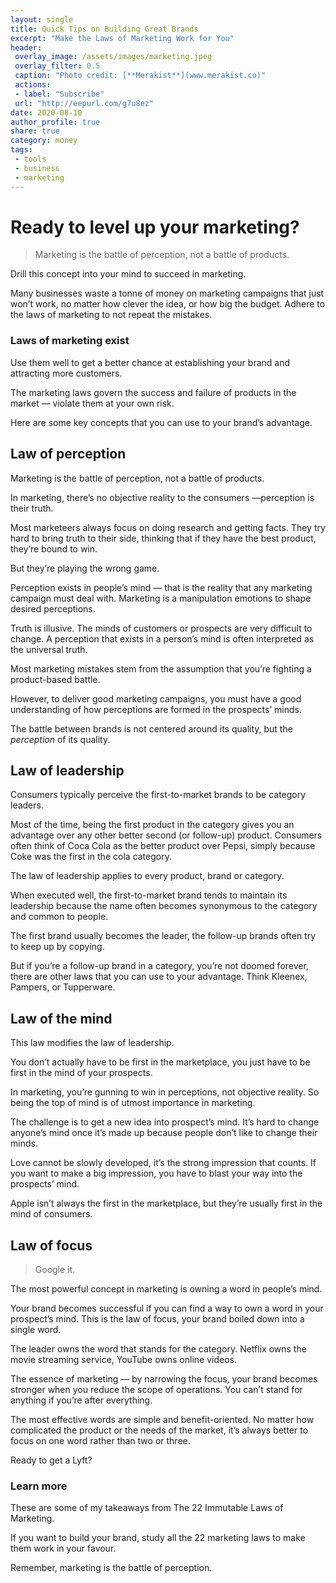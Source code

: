 ```yaml
---
layout: single
title: Quick Tips on Building Great Brands
excerpt: "Make the Laws of Marketing Work for You"
header:
 overlay_image: /assets/images/marketing.jpeg
 overlay_filter: 0.5
 caption: "Photo credit: [**Merakist**](www.merakist.co)"
 actions:
 - label: "Subscribe"
 url: "http://eepurl.com/g7u8ez"
date: 2020-08-10
author_profile: true
share: true 
category: money
tags:
 - tools
 - business
 - marketing
---
```


# Ready to level up your marketing?

> Marketing is the battle of perception, not a battle of products.

Drill this concept into your mind to succeed in marketing. 

Many businesses waste a tonne of money on marketing campaigns that just won’t work, no matter how clever the idea, or how big the budget. Adhere to the laws of marketing to not repeat the mistakes.

### Laws of marketing exist
Use them well to get a better chance at establishing your brand and attracting more customers. 

The marketing laws govern the success and failure of products in the market — violate them at your own risk.

Here are some key concepts that you can use to your brand’s advantage.

## Law of perception 

Marketing is the battle of perception, not a battle of products. 

In marketing, there’s no objective reality to the consumers —perception is their truth. 

Most marketeers always focus on doing research and getting facts. They try hard to bring truth to their side, thinking that if they have the best product, they’re bound to win.

But they’re playing the wrong game.

Perception exists in people’s mind — that is the reality that any marketing campaign must deal with. Marketing is a manipulation emotions to shape desired perceptions. 

Truth is illusive. The minds of customers or prospects are very difficult to change. A perception that exists in a person’s mind is often interpreted as the universal truth.

Most marketing mistakes stem from the assumption that you’re fighting a product-based battle. 

However, to deliver good marketing campaigns, you must have a good understanding of how perceptions are formed in the prospects’ minds.

The battle between brands is not centered around its quality, but the *perception* of its quality.

## Law of leadership

Consumers typically perceive the first-to-market brands to be category leaders.

Most of the time, being the first product in the category gives you an advantage over any other better second (or follow-up) product. Consumers often think of Coca Cola as the better product over Pepsi, simply because Coke was the first in the cola category.

The law of leadership applies to every product, brand or category. 

When executed well, the first-to-market brand tends to maintain its leadership because the name often becomes synonymous to the category and common to people. 

The first brand usually becomes the leader, the follow-up brands often try to keep up by copying.

But if you’re a follow-up brand in a category, you’re not doomed forever, there are other laws that you can use to your advantage. Think Kleenex, Pampers, or Tupperware.

## Law of the mind

This law modifies the law of leadership. 

You don’t actually have to be first in the marketplace, you just have to be first in the mind of your prospects.

In marketing, you’re gunning to win in perceptions, not objective reality. So being the top of mind is of utmost importance in marketing. 

The challenge is to get a new idea into prospect’s mind. It’s hard to change anyone’s mind once it’s made up because people don’t like to change their minds.

Love cannot be slowly developed, it’s the strong impression that counts. If you want to make a big impression, you have to blast your way into the prospects’ mind. 

Apple isn’t always the first in the marketplace, but they’re usually first in the mind of consumers. 

## Law of focus

> Google it.

The most powerful concept in marketing is owning a word in people’s mind.

Your brand becomes successful if you can find a way to own a word in your prospect’s mind. This is the law of focus, your brand boiled down into a single word.

The leader owns the word that stands for the category. Netflix owns the movie streaming service, YouTube owns online videos. 

The essence of marketing — by narrowing the focus, your brand becomes stronger when you reduce the scope of operations. You can’t stand for anything if you’re after everything. 

The most effective words are simple and benefit-oriented. No matter how complicated the product or the needs of the market, it’s always better to focus on one word rather than two or three. 

Ready to get a Lyft?

### Learn more 

These are some of my takeaways from The 22 Immutable Laws of Marketing.

If you want to build your brand, study all the 22 marketing laws to make them work in your favour.

Remember, marketing is the battle of perception.
